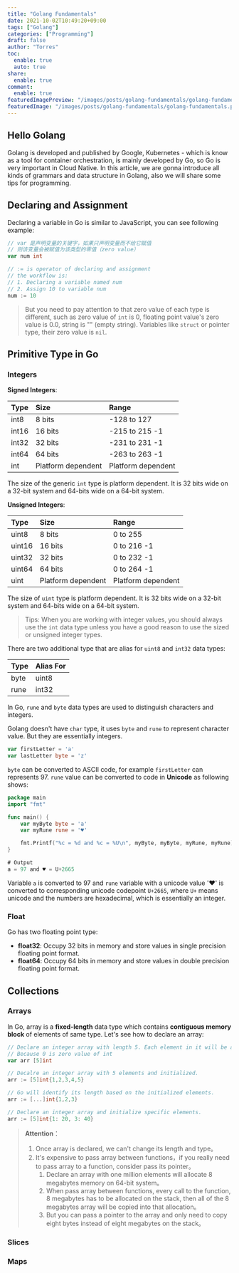 ```yaml
---
title: "Golang Fundamentals"
date: 2021-10-02T10:49:20+09:00
tags: ["Golang"]
categories: ["Programming"]
draft: false
author: "Torres"
toc:
  enable: true
  auto: true
share:
  enable: true
comment:
  enable: true
featuredImagePreview: "/images/posts/golang-fundamentals/golang-fundamentals.png"
featuredImage: "/images/posts/golang-fundamentals/golang-fundamentals.png"
---
```


## Hello Golang

Golang is developed and published by Google, Kubernetes - which is know as a tool for container orchestration, is mainly developed by Go, so Go is very important in Cloud Native. In this article, we are gonna introduce all kinds of grammars and data structure in Golang, also we will share some tips for programming.

## Declaring and Assignment

Declaring a variable in Go is similar to JavaScript, you can see following example:

```go
// var 是声明变量的关键字，如果只声明变量而不给它赋值
// 则该变量会被赋值为该类型的零值（zero value）
var num int

// := is operator of declaring and assignment
// the workflow is:
// 1. Declaring a variable named num
// 2. Assign 10 to variable num
num := 10
```

> But you need to pay attention to that zero value of each type is different, such as zero value of `int` is 0, floating point value's zero value is 0.0, string is "" (empty string). Variables like `struct` or pointer type, their zero value is `nil`.

## Primitive Type in Go

### Integers

**Signed Integers**:

| Type  | Size               | Range              |
| :---- | :----------------- | :----------------- |
| int8  | 8 bits             | -128 to 127        |
| int16 | 16 bits            | -215 to 215 -1     |
| int32 | 32 bits            | -231 to 231 -1     |
| int64 | 64 bits            | -263 to 263 -1     |
| int   | Platform dependent | Platform dependent |

The size of the generic `int` type is platform dependent. It is 32 bits wide on a 32-bit system and 64-bits wide on a 64-bit system.

**Unsigned Integers**:

| Type   | Size               | Range              |
| :----- | :----------------- | :----------------- |
| uint8  | 8 bits             | 0 to 255           |
| uint16 | 16 bits            | 0 to 216 -1        |
| uint32 | 32 bits            | 0 to 232 -1        |
| uint64 | 64 bits            | 0 to 264 -1        |
| uint   | Platform dependent | Platform dependent |

The size of `uint` type is platform dependent. It is 32 bits wide on a 32-bit system and 64-bits wide on a 64-bit system.

> Tips: When you are working with integer values, you should always use the `int` data type unless you have a good reason to use the sized or unsigned integer types.

There are two additional type that are alias for `uint8` and `int32` data types:

| Type | Alias For |
| :--- | :-------- |
| byte | uint8     |
| rune | int32     |

In Go, `rune` and `byte` data types are used to distinguish characters and integers.

Golang doesn't have `char` type, it uses `byte` and `rune` to represent character value. But they are essentially integers.

```go
var firstLetter = 'a'
var lastLetter byte = 'z'
```

`byte` can be converted to ASCII code, for example `firstLetter` can represents 97. `rune` value can be converted to code in **Unicode** as following shows:

```go
package main
import "fmt"

func main() {
	var myByte byte = 'a'
	var myRune rune = '♥'

	fmt.Printf("%c = %d and %c = %U\n", myByte, myByte, myRune, myRune)
}
```

```go
# Output
a = 97 and ♥ = U+2665
```

Variable `a` is converted to 97 and `rune` variable with a unicode value '♥' is converted to corresponding unicode codepoint `U+2665`, where `U+` means unicode and the numbers are hexadecimal, which is essentially an integer.

### Float

Go has two floating point type:

- **float32**: Occupy 32 bits in memory and store values in single precision floating point format.
- **float64**: Occupy 64 bits in memory and store values in double precision floating point format.

## Collections

### Arrays

In Go, array is a **fixed-length** data type which contains **contiguous memory block** of elements of same type. Let's see how to declare an array:

```go
// Declare an integer array with length 5. Each element in it will be assigned 0 by default. 
// Because 0 is zero value of int
var arr [5]int

// Decalre an integer array with 5 elements and initialized.
arr := [5]int{1,2,3,4,5}

// Go will identify its length based on the initialized elements.
arr := [...]int{1,2,3}

// Declare an integer array and initialize specific elements.
arr := [5]int{1: 20, 3: 40}

```

> **Attention**：
>
> 1. Once array is declared, we can't change its length and type。
> 2. It's expensive to pass array between functions，if you really need to pass array to a function, consider pass its pointer。
>    1. Declare an array with one million elements will allocate 8 megabytes memory on 64-bit system。
>    2. When pass array between functions, every call to the function, 8 megabytes has to be allocated on the stack, then all of the 8 megabytes array will be copied into that allocation。
>    3. But you can pass a pointer to the array and only need to copy eight bytes instead of eight megabytes on the stack。

### Slices



### Maps

